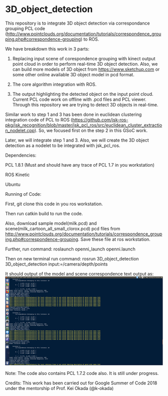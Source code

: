 # 3D_object_detection

This repository is to integrate 3D object detection via correspondance grouping PCL code (http://www.pointclouds.org/documentation/tutorials/correspondence_grouping.php#correspondence-grouping) to ROS. 

We have breakdown this work in 3 parts:

1. Replacing input scene of corespondence grouping with kinect output point cloud in order to perform real-time 3D object detection. Also, we can build more models of 3D object from https://www.sketchup.com or some other online available 3D object model in pcd format.

2. The core algorithm integration with ROS.

3. The output highlighting the detected object on the input point cloud. Current PCL code work on offline with .pcd files and PCL viewer. Through this repository we are trying to detect 3D objects in real-time.

Similar work to step 1 and 3 has been done in euclidean clustering integration code of PCL to ROS (https://github.com/jsk-ros-pkg/jsk_recognition/blob/master/jsk_pcl_ros/src/euclidean_cluster_extraction_nodelet.cpp). So, we focused first on the step 2 in this GSoC work.

Later, we will integrate step 1 and 3. Also, we will create the 3D object detection as a nodelet to be integrated with jsk_pcl_ros.

Dependencies:

PCL 1.8.1 (Must and should have any trace of PCL 1.7 in you workstation)

ROS Kinetic 

Ubuntu

Running of Code:

First, git clone this code in you ros workstation.

Then run catkin build to run the code.

Also, download sample model(milk.pcd) and scene(milk_cartoon_all_small_clorox.pcd) pcd files from http://www.pointclouds.org/documentation/tutorials/correspondence_grouping.php#correspondence-grouping. Save these file at ros workstation. 

Further, run command: roslaunch openni_launch openni.launch

Then on new terminal run command: rosrun 3D_object_detection 3D_object_detection input:=/camera/depth/points

It should output of the model and scene correspondence text output as:
![3D_object_detection_output](https://github.com/sanketrahul/3D_object_detection/blob/master/image/3D_object_detection_success.png)

Note: The code also contains PCL 1.7.2 code also. It is still under progress.

Credits: This work has been carried out for Google Summer of Code 2018 under the mentorship of Prof. Kei Okada (@k-okada)
